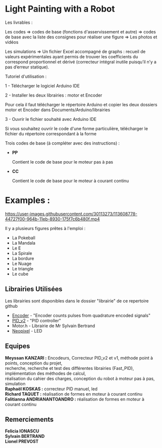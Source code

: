 # Light Painting with a Robot

Les livrables :

Les codes
  => codes de base (fonctions d'asservissement et autre)
  => codes de base avec la liste des consignes pour réaliser une figure
  => Les photos et vidéos

Les simulations
=> Un fichier Excel accompagné de graphs : recueil de valeurs expérimentales ayant permis de trouver les coefficients du correspond proportionnel et dérivé (correcteur intégral inutile puisqu’il n’y a pas d’erreur statique).




Tutoriel d'utilisation : 


1 - Télécharger le logiciel Arduino IDE


2 - Installer les deux librairies : motor et Encoder

Pour cela il faut télécharger le répertoire Arduino et copier les deux dossiers motor et Encoder dans Documents/Arduino/librairies


3 - Ouvrir le fichier souhaité avec Arduino IDE

Si vous souhaitez ouvrir le code d'une forme particulière, télécharger le fichier du répertoire correspondant à la forme



Trois codes de base (à compléter avec des instructions) :

- **PP**
  
  Contient le code de base pour le moteur pas à pas

- **CC**
  
  Contient le code de base pour le moteur à courant continu
  
# Examples : 


https://user-images.githubusercontent.com/30113273/113608778-44727f00-964b-11eb-8930-175f7c6b480f.mp4




Il y a plusieurs figures prêtes à l'emploi :
- La Pokeball
- La Mandala
- Le E
- La Spirale
- La bordure
- Le Nuage
- Le triangle
- Le cube

## Librairies Utilisées

Les librairies sont disponibles dans le dossier "librairie" de ce repertoire github

* [Encoder](https://github.com/PaulStoffregen/Encoder) - "Encoder counts pulses from quadrature encoded signals"
* [PID_v2](https://github.com/gelraen/Arduino-PID-Library) - "PID controller"
* Motor.h - Librairie de Mr Sylvain Bertrand
* [Neopixel](https://github.com/adafruit/Adafruit_NeoPixel) - LED

## Equipes

**Meyssan KANZARI :** Encodeurs, Correcteur PID_v2 et v1, méthode point à points, conception du projet,  
recherche, recherche et test des différentes librairies (Fast_PID), implémentation des méthodes de calcul,  
réalisation du cahier des charges, conception du robot à moteur pas à pas, simulation  
**Raphaël KOSKAS :** correcteur PID manuel, led  
**Richard TAQUET :** réalisation de formes en moteur à courant continu  
**Falitianna ANDRIANANTOANDRO :** réalisation de formes en moteur à courant continu  

## Remerciements

**Felicia IONASCU**  
**Sylvain BERTRAND**  
**Lionel PREVOST**  
